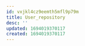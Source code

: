 ```yaml
---
id: vxjkl4cz9eemth5mfl9p79m
title: User_repository
desc: ''
updated: 1694019370117
created: 1694019370117
---
```

